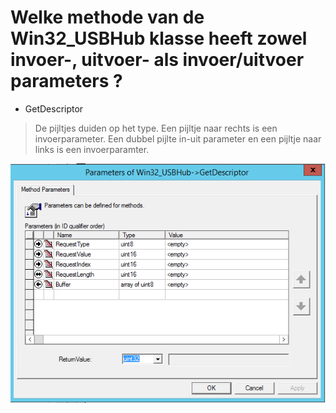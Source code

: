 # Welke methode van de Win32_USBHub klasse heeft zowel invoer-, uitvoer- als invoer/uitvoer parameters ?

- GetDescriptor
> De pijltjes duiden op het type. Een pijltje naar rechts is een invoerparameter. Een dubbel pijlte in-uit parameter en een pijltje naar links is een invoerparamter.

![](2018-11-20-19-59-16.png)